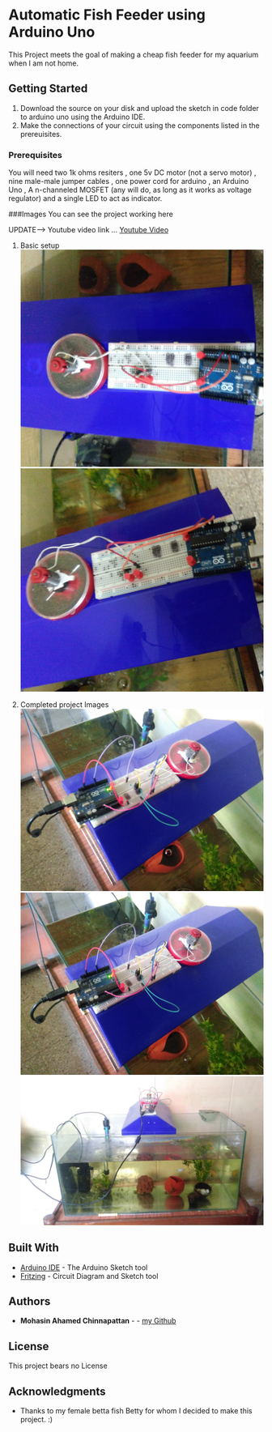 # Automatic Fish Feeder using Arduino Uno

This Project meets the goal of making a cheap fish feeder for my aquarium when I am not home.

## Getting Started

1. Download the source on your disk and upload the sketch in code folder to arduino uno using the Arduino IDE.
2. Make the connections of your circuit using the components listed in the prereuisites.


### Prerequisites

You will need two 1k ohms resiters , one 5v DC motor (not a servo motor) , nine male-male jumper cables , one power cord for arduino , an Arduino Uno , A n-channeled MOSFET (any will do, as long as it works as voltage regulator) and a single LED to act as indicator.


###Images
You can see the project working here 

UPDATE--> Youtube video link ... [Youtube Video](https://www.youtube.com/watch?v=a_CZp1LqsZs)

1. Basic setup
![Basic project Image](https://raw.githubusercontent.com/mohsin52/Automatic-Fish-Feeder-using-Arduino-Uno/master/Images/1.jpg)
![Basic project Image](https://raw.githubusercontent.com/mohsin52/Automatic-Fish-Feeder-using-Arduino-Uno/master/Images/2.jpg)

2. Completed project Images
![Completed project Image](https://raw.githubusercontent.com/mohsin52/Automatic-Fish-Feeder-using-Arduino-Uno/master/Images/3.jpg)
![Completed project Image](https://raw.githubusercontent.com/mohsin52/Automatic-Fish-Feeder-using-Arduino-Uno/master/Images/4.jpg)
![Completed project Image](https://raw.githubusercontent.com/mohsin52/Automatic-Fish-Feeder-using-Arduino-Uno/master/Images/5.jpg)


## Built With

* [Arduino IDE](https://www.arduino.cc/en/Main/Software) - The Arduino Sketch tool
* [Fritzing](http://fritzing.org/home/) - Circuit Diagram and Sketch tool


## Authors

* **Mohasin Ahamed Chinnapattan** -  - [my Github](https://github.com/mohsin52)

## License
This project bears no License

## Acknowledgments

* Thanks to my female betta fish Betty for whom I decided to make this project. :)
